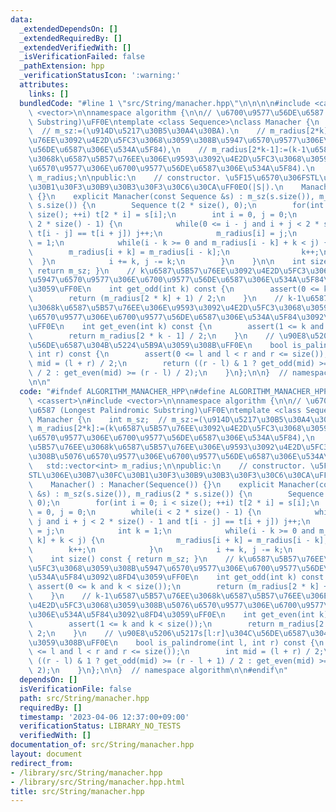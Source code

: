 ```yaml
---
data:
  _extendedDependsOn: []
  _extendedRequiredBy: []
  _extendedVerifiedWith: []
  _isVerificationFailed: false
  _pathExtension: hpp
  _verificationStatusIcon: ':warning:'
  attributes:
    links: []
  bundledCode: "#line 1 \"src/String/manacher.hpp\"\n\n\n\n#include <cassert>\n#include\
    \ <vector>\n\nnamespace algorithm {\n\n// \u6700\u9577\u56DE\u6587 (Longest Palindromic\
    \ Substring)\uFF0E\ntemplate <class Sequence>\nclass Manacher {\n    int m_sz;\
    \  // m_sz:=(\u914D\u5217\u30B5\u30A4\u30BA).\n    // m_radius[2*k]:=(k\u6587\u5B57\
    \u76EE\u3092\u4E2D\u5FC3\u3068\u3059\u308B\u5947\u6570\u9577\u306E\u6700\u9577\
    \u56DE\u6587\u306E\u534A\u5F84),\n    // m_radius[2*k-1]:=(k-1\u6587\u5B57\u76EE\
    \u3068k\u6587\u5B57\u76EE\u306E\u9593\u3092\u4E2D\u5FC3\u3068\u3059\u308B\u5076\
    \u6570\u9577\u306E\u6700\u9577\u56DE\u6587\u306E\u534A\u5F84).\n    std::vector<int>\
    \ m_radius;\n\npublic:\n    // constructor. \u5F15\u6570\u306FSTL\u306E\u30B7\u30FC\
    \u30B1\u30F3\u30B9\u30B3\u30F3\u30C6\u30CA\uFF0EO(|S|).\n    Manacher() : Manacher(Sequence())\
    \ {}\n    explicit Manacher(const Sequence &s) : m_sz(s.size()), m_radius(2 *\
    \ s.size()) {\n        Sequence t(2 * size(), 0);\n        for(int i = 0; i <\
    \ size(); ++i) t[2 * i] = s[i];\n        int i = 0, j = 0;\n        while(i <\
    \ 2 * size() - 1) {\n            while(0 <= i - j and i + j < 2 * size() - 1 and\
    \ t[i - j] == t[i + j]) j++;\n            m_radius[i] = j;\n            int k\
    \ = 1;\n            while(i - k >= 0 and m_radius[i - k] + k < j) {\n        \
    \        m_radius[i + k] = m_radius[i - k];\n                k++;\n          \
    \  }\n            i += k, j -= k;\n        }\n    }\n\n    int size() const {\
    \ return m_sz; }\n    // k\u6587\u5B57\u76EE\u3092\u4E2D\u5FC3\u3068\u3059\u308B\
    \u5947\u6570\u9577\u306E\u6700\u9577\u56DE\u6587\u306E\u534A\u5F84\u3092\u8FD4\
    \u3059\uFF0E\n    int get_odd(int k) const {\n        assert(0 <= k and k < size());\n\
    \        return (m_radius[2 * k] + 1) / 2;\n    }\n    // k-1\u6587\u5B57\u76EE\
    \u3068k\u6587\u5B57\u76EE\u306E\u9593\u3092\u4E2D\u5FC3\u3068\u3059\u308B\u5076\
    \u6570\u9577\u306E\u6700\u9577\u56DE\u6587\u306E\u534A\u5F84\u3092\u8FD4\u3059\
    \uFF0E\n    int get_even(int k) const {\n        assert(1 <= k and k < size());\n\
    \        return m_radius[2 * k - 1] / 2;\n    }\n    // \u90E8\u5206\u5217s[l:r]\u304C\
    \u56DE\u6587\u304B\u5224\u5B9A\u3059\u308B\uFF0E\n    bool is_palindrome(int l,\
    \ int r) const {\n        assert(0 <= l and l < r and r <= size());\n        int\
    \ mid = (l + r) / 2;\n        return ((r - l) & 1 ? get_odd(mid) >= (r - l + 1)\
    \ / 2 : get_even(mid) >= (r - l) / 2);\n    }\n};\n\n}  // namespace algorithm\n\
    \n\n"
  code: "#ifndef ALGORITHM_MANACHER_HPP\n#define ALGORITHM_MANACHER_HPP 1\n\n#include\
    \ <cassert>\n#include <vector>\n\nnamespace algorithm {\n\n// \u6700\u9577\u56DE\
    \u6587 (Longest Palindromic Substring)\uFF0E\ntemplate <class Sequence>\nclass\
    \ Manacher {\n    int m_sz;  // m_sz:=(\u914D\u5217\u30B5\u30A4\u30BA).\n    //\
    \ m_radius[2*k]:=(k\u6587\u5B57\u76EE\u3092\u4E2D\u5FC3\u3068\u3059\u308B\u5947\
    \u6570\u9577\u306E\u6700\u9577\u56DE\u6587\u306E\u534A\u5F84),\n    // m_radius[2*k-1]:=(k-1\u6587\
    \u5B57\u76EE\u3068k\u6587\u5B57\u76EE\u306E\u9593\u3092\u4E2D\u5FC3\u3068\u3059\
    \u308B\u5076\u6570\u9577\u306E\u6700\u9577\u56DE\u6587\u306E\u534A\u5F84).\n \
    \   std::vector<int> m_radius;\n\npublic:\n    // constructor. \u5F15\u6570\u306F\
    STL\u306E\u30B7\u30FC\u30B1\u30F3\u30B9\u30B3\u30F3\u30C6\u30CA\uFF0EO(|S|).\n\
    \    Manacher() : Manacher(Sequence()) {}\n    explicit Manacher(const Sequence\
    \ &s) : m_sz(s.size()), m_radius(2 * s.size()) {\n        Sequence t(2 * size(),\
    \ 0);\n        for(int i = 0; i < size(); ++i) t[2 * i] = s[i];\n        int i\
    \ = 0, j = 0;\n        while(i < 2 * size() - 1) {\n            while(0 <= i -\
    \ j and i + j < 2 * size() - 1 and t[i - j] == t[i + j]) j++;\n            m_radius[i]\
    \ = j;\n            int k = 1;\n            while(i - k >= 0 and m_radius[i -\
    \ k] + k < j) {\n                m_radius[i + k] = m_radius[i - k];\n        \
    \        k++;\n            }\n            i += k, j -= k;\n        }\n    }\n\n\
    \    int size() const { return m_sz; }\n    // k\u6587\u5B57\u76EE\u3092\u4E2D\
    \u5FC3\u3068\u3059\u308B\u5947\u6570\u9577\u306E\u6700\u9577\u56DE\u6587\u306E\
    \u534A\u5F84\u3092\u8FD4\u3059\uFF0E\n    int get_odd(int k) const {\n       \
    \ assert(0 <= k and k < size());\n        return (m_radius[2 * k] + 1) / 2;\n\
    \    }\n    // k-1\u6587\u5B57\u76EE\u3068k\u6587\u5B57\u76EE\u306E\u9593\u3092\
    \u4E2D\u5FC3\u3068\u3059\u308B\u5076\u6570\u9577\u306E\u6700\u9577\u56DE\u6587\
    \u306E\u534A\u5F84\u3092\u8FD4\u3059\uFF0E\n    int get_even(int k) const {\n\
    \        assert(1 <= k and k < size());\n        return m_radius[2 * k - 1] /\
    \ 2;\n    }\n    // \u90E8\u5206\u5217s[l:r]\u304C\u56DE\u6587\u304B\u5224\u5B9A\
    \u3059\u308B\uFF0E\n    bool is_palindrome(int l, int r) const {\n        assert(0\
    \ <= l and l < r and r <= size());\n        int mid = (l + r) / 2;\n        return\
    \ ((r - l) & 1 ? get_odd(mid) >= (r - l + 1) / 2 : get_even(mid) >= (r - l) /\
    \ 2);\n    }\n};\n\n}  // namespace algorithm\n\n#endif\n"
  dependsOn: []
  isVerificationFile: false
  path: src/String/manacher.hpp
  requiredBy: []
  timestamp: '2023-04-06 12:37:00+09:00'
  verificationStatus: LIBRARY_NO_TESTS
  verifiedWith: []
documentation_of: src/String/manacher.hpp
layout: document
redirect_from:
- /library/src/String/manacher.hpp
- /library/src/String/manacher.hpp.html
title: src/String/manacher.hpp
---
```

